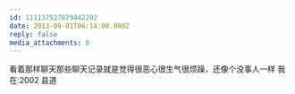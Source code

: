```yaml
---
id: 111137527879442292
date: 2013-09-01T06:14:00.000Z
reply: false
media_attachments: 0
---
```


看着那样聊天那些聊天记录就是觉得很恶心很生气很烦躁，还像个没事人一样 我在:2002 县道 ​​​​

